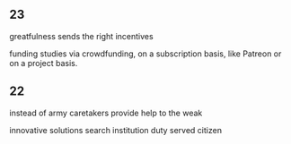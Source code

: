 ## 23
greatfulness sends the right incentives

funding studies via crowdfunding, on a subscription basis, like Patreon
or on a project basis.

## 22
instead of army
caretakers provide help to the weak

innovative solutions search institution
duty served citizen
